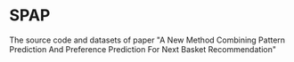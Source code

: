 # SPAP
The source code and datasets of paper "A New Method Combining Pattern Prediction And Preference Prediction For Next Basket Recommendation"
